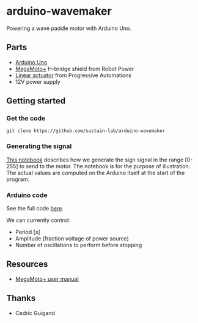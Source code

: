 # arduino-wavemaker

Powering a wave paddle motor with Arduino Uno.

## Parts

* [Arduino Uno](https://store.arduino.cc/usa/arduino-uno-rev3)
* [MegaMoto+](http://www.robotpower.com/products/MegaMotoPlus_info.html) H-bridge shield from Robot Power
* [Linear actuator](https://www.progressiveautomations.com/mini-linear-actuator) from Progressive Automations
* 12V power supply

## Getting started

### Get the code

```
git clone https://github.com/sustain-lab/arduino-wavemaker
```

### Generating the signal

[This notebook](https://github.com/sustain-lab/arduino-wavemaker/blob/master/wavemaker_signal.ipynb)
describes how we generate the sign signal in the range [0-255] to send to the motor.
The notebook is for the purpose of illustration. The actual values are computed on the Arduino itself
at the start of the program.

### Arduino code

See the full code [here](https://github.com/sustain-lab/arduino-wavemaker/blob/master/wavemaker.ino).

We can currently control:

* Period [s]
* Amplitude (fraction voltage of power source)
* Number of oscillations to perform before stopping

## Resources

* [MegaMoto+ user manual](http://www.robotpower.com/downloads/MegaMoto-user-manual.pdf)

## Thanks

* Cedric Guigand
